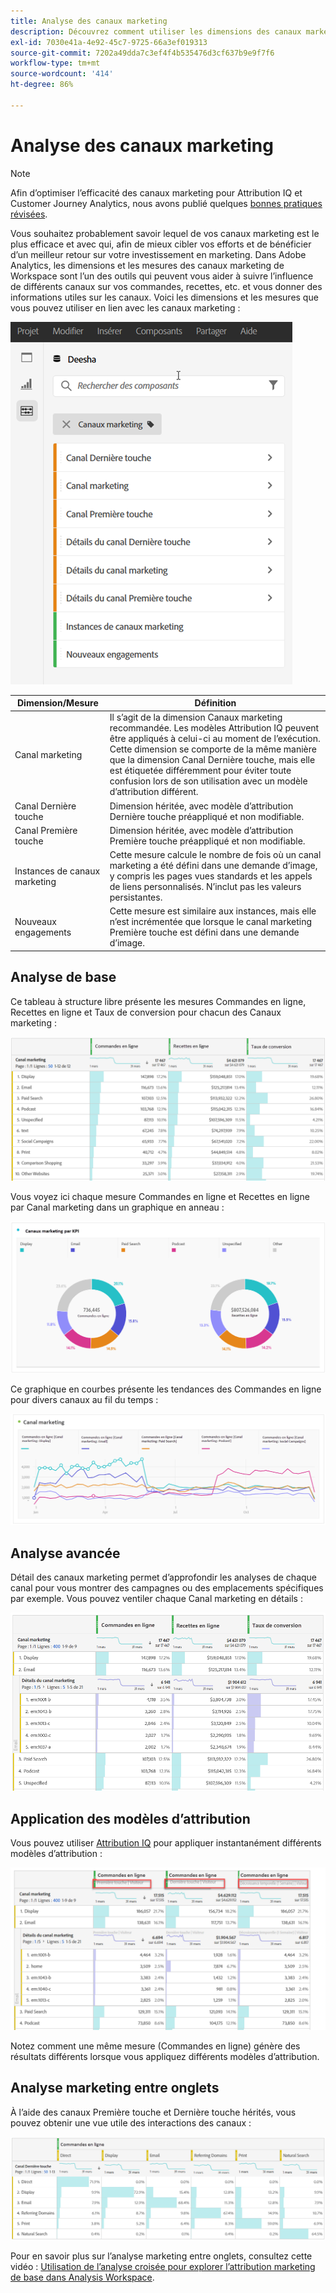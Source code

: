 ```yaml
---
title: Analyse des canaux marketing
description: Découvrez comment utiliser les dimensions des canaux marketing dans Workspace.
exl-id: 7030e41a-4e92-45c7-9725-66a3ef019313
source-git-commit: 7202a49dda7c3ef4f4b535476d3cf637b9e9f7f6
workflow-type: tm+mt
source-wordcount: '414'
ht-degree: 86%

---
```


# Analyse des canaux marketing

>[!NOTE]
>
>Afin d’optimiser l’efficacité des canaux marketing pour Attribution IQ et Customer Journey Analytics, nous avons publié quelques [bonnes pratiques révisées](/help/components/c-marketing-channels/mchannel-best-practices.md).

Vous souhaitez probablement savoir lequel de vos canaux marketing est le plus efficace et avec qui, afin de mieux cibler vos efforts et de bénéficier d’un meilleur retour sur votre investissement en marketing. Dans Adobe Analytics, les dimensions et les mesures des canaux marketing de Workspace sont l’un des outils qui peuvent vous aider à suivre l’influence de différents canaux sur vos commandes, recettes, etc. et vous donner des informations utiles sur les canaux. Voici les dimensions et les mesures que vous pouvez utiliser en lien avec les canaux marketing :

![](assets/mc-dims.png)

| Dimension/Mesure | Définition |
| --- | --- |
| Canal marketing | Il s’agit de la dimension Canaux marketing recommandée. Les modèles Attribution IQ peuvent être appliqués à celui-ci au moment de l’exécution. Cette dimension se comporte de la même manière que la dimension Canal Dernière touche, mais elle est étiquetée différemment pour éviter toute confusion lors de son utilisation avec un modèle d’attribution différent. |
| Canal Dernière touche | Dimension héritée, avec modèle d’attribution Dernière touche préappliqué et non modifiable. |
| Canal Première touche | Dimension héritée, avec modèle d’attribution Première touche préappliqué et non modifiable. |
| Instances de canaux marketing | Cette mesure calcule le nombre de fois où un canal marketing a été défini dans une demande d’image, y compris les pages vues standards et les appels de liens personnalisés. N’inclut pas les valeurs persistantes. |
| Nouveaux engagements | Cette mesure est similaire aux instances, mais elle n’est incrémentée que lorsque le canal marketing Première touche est défini dans une demande d’image. |

## Analyse de base

Ce tableau à structure libre présente les mesures Commandes en ligne, Recettes en ligne et Taux de conversion pour chacun des Canaux marketing :

![](assets/mc-viz1.png)

Vous voyez ici chaque mesure Commandes en ligne et Recettes en ligne par Canal marketing dans un graphique en anneau :

![](assets/mc-viz2.png)

Ce graphique en courbes présente les tendances des Commandes en ligne pour divers canaux au fil du temps :

![](assets/mc-viz3.png)

## Analyse avancée

Détail des canaux marketing permet d’approfondir les analyses de chaque canal pour vous montrer des campagnes ou des emplacements spécifiques par exemple. Vous pouvez ventiler chaque Canal marketing en détails :

![](assets/mc-viz4.png)

## Application des modèles d’attribution

Vous pouvez utiliser [Attribution IQ](https://docs.adobe.com/content/help/fr-FR/analytics/analyze/analysis-workspace/panels/attribution.html) pour appliquer instantanément différents modèles d’attribution :

![](assets/mc-viz5.png)

Notez comment une même mesure (Commandes en ligne) génère des résultats différents lorsque vous appliquez différents modèles d’attribution.

## Analyse marketing entre onglets

À l’aide des canaux Première touche et Dernière touche hérités, vous pouvez obtenir une vue utile des interactions des canaux :

![](assets/mc-viz6.png)

Pour en savoir plus sur l’analyse marketing entre onglets, consultez cette vidéo : [Utilisation de l’analyse croisée pour explorer l’attribution marketing de base dans Analysis Workspace](https://docs.adobe.com/content/help/fr-FR/analytics-learn/tutorials/analysis-workspace/attribution-iq/using-cross-tab-analysis-to-explore-basic-marketing-attribution-in-analysis-workspace.html).
